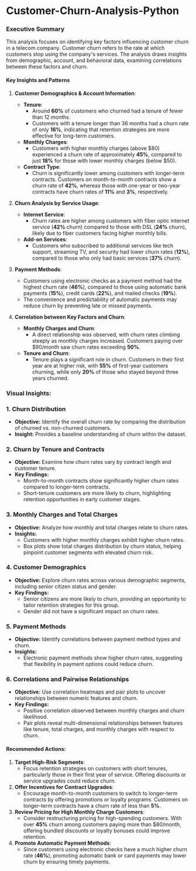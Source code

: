 # Customer-Churn-Analysis-Python



### **Executive Summary**

This analysis focuses on identifying key factors influencing customer churn in a telecom company. Customer churn refers to the rate at which customers stop using the company's services. The analysis draws insights from demographic, account, and behavioral data, examining correlations between these factors and churn.

#### **Key Insights and Patterns**

1. **Customer Demographics & Account Information**:
   - **Tenure**:
     - Around **60%** of customers who churned had a tenure of fewer than 12 months.
     - Customers with a tenure longer than 36 months had a churn rate of only **16%**, indicating that retention strategies are more effective for long-term customers.
   - **Monthly Charges**:
     - Customers with higher monthly charges (above \$80) experienced a churn rate of approximately **45%**, compared to just **18%** for those with lower monthly charges (below \$50).
   - **Contract Type**:
     - Churn is significantly lower among customers with longer-term contracts. Customers on month-to-month contracts show a churn rate of **42%**, whereas those with one-year or two-year contracts have churn rates of **11%** and **3%**, respectively.
  
2. **Churn Analysis by Service Usage**:
   - **Internet Service**:
     - Churn rates are higher among customers with fiber optic internet service (**42%** churn) compared to those with DSL (**24%** churn), likely due to fiber customers facing higher monthly bills.
   - **Add-on Services**:
     - Customers who subscribed to additional services like tech support, streaming TV, and security had lower churn rates (**12%**), compared to those who only had basic services (**37%** churn).
  
3. **Payment Methods**:
   - Customers using electronic checks as a payment method had the highest churn rate (**46%**), compared to those using automatic bank payments (**15%**), credit cards (**22%**), and mailed checks (**19%**).
   - The convenience and predictability of automatic payments may reduce churn by preventing late or missed payments.

4. **Correlation between Key Factors and Churn**:
   - **Monthly Charges and Churn**:
     - A direct relationship was observed, with churn rates climbing steeply as monthly charges increased. Customers paying over \$90/month saw churn rates exceeding **50%**.
   - **Tenure and Churn**:
     - Tenure plays a significant role in churn. Customers in their first year are at higher risk, with **55%** of first-year customers churning, while only **20%** of those who stayed beyond three years churned.

### **Visual Insights**:
 
### 1. Churn Distribution
- **Objective:** Identify the overall churn rate by comparing the distribution of churned vs. non-churned customers.
- **Insight:** Provides a baseline understanding of churn within the dataset.

### 2. Churn by Tenure and Contracts
- **Objective:** Examine how churn rates vary by contract length and customer tenure.
- **Key Findings:** 
  - Month-to-month contracts show significantly higher churn rates compared to longer-term contracts.
  - Short-tenure customers are more likely to churn, highlighting retention opportunities in early customer stages.

### 3. Monthly Charges and Total Charges
- **Objective:** Analyze how monthly and total charges relate to churn rates.
- **Insights:** 
  - Customers with higher monthly charges exhibit higher churn rates.
  - Box plots show total charges distribution by churn status, helping pinpoint customer segments with elevated churn risk.

### 4. Customer Demographics
- **Objective:** Explore churn rates across various demographic segments, including senior citizen status and gender.
- **Key Findings:** 
  - Senior citizens are more likely to churn, providing an opportunity to tailor retention strategies for this group.
  - Gender did not have a significant impact on churn rates.

### 5. Payment Methods
- **Objective:** Identify correlations between payment method types and churn.
- **Insights:** 
  - Electronic payment methods show higher churn rates, suggesting that flexibility in payment options could reduce churn.

### 6. Correlations and Pairwise Relationships
- **Objective:** Use correlation heatmaps and pair plots to uncover relationships between numeric features and churn.
- **Key Findings:**
  - Positive correlation observed between monthly charges and churn likelihood.
  - Pair plots reveal multi-dimensional relationships between features like tenure, total charges, and monthly charges with respect to churn.

#### **Recommended Actions**:
1. **Target High-Risk Segments**:
   - Focus retention strategies on customers with short tenures, particularly those in their first year of service. Offering discounts or service upgrades could reduce churn.
2. **Offer Incentives for Contract Upgrades**:
   - Encourage month-to-month customers to switch to longer-term contracts by offering promotions or loyalty programs. Customers on longer-term contracts have a churn rate of less than **5%**.
3. **Review Pricing for High Monthly Charge Customers**:
   - Consider restructuring pricing for high-spending customers. With over **45%** churn among customers paying more than \$80/month, offering bundled discounts or loyalty bonuses could improve retention.
4. **Promote Automatic Payment Methods**:
   - Since customers using electronic checks have a much higher churn rate (**46%**), promoting automatic bank or card payments may lower churn by ensuring timely payments.
